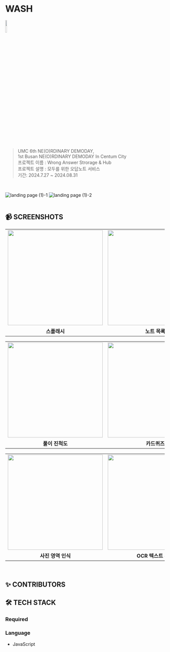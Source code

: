 # WASH

<img src="https://github.com/user-attachments/assets/76c4d114-b978-4f2a-9be0-700510db15e5" width =10% ><br>
> UMC 6th NE(O)RDINARY DEMODAY,
<br> 1st Busan NE(O)RDINARY DEMODAY In Centum City
<br> 프로젝트 이름 : Wrong Answer Strorage & Hub
<br> 프로젝트 설명 : 모두를 위한 오답노트 서비스
<br> 기간: 2024.7.27 ~ 2024.08.31
<br>

![landing page (1)-1](https://github.com/user-attachments/assets/a1d32edc-5652-4ab7-8579-f0d1b43f8a49)
![landing page (1)-2](https://github.com/user-attachments/assets/c394fe8f-10f2-49b9-a0ff-4f8b66949f31)
</br></br>

## 📹 SCREENSHOTS
<table>
  <tr>
    <td><img src="https://github.com/user-attachments/assets/19aa75bb-c408-4293-829b-8a1085c20261" width="300" /></td>
    <td><img src="https://github.com/user-attachments/assets/cefc7f4e-fc6c-4a97-af48-b3d80c7a30c3" width="300" /></td>
    <td><img src="https://github.com/user-attachments/assets/0d31cdf9-07e4-4140-bc44-82d8a4678682" width="300" /></td>
    <td><img src="https://github.com/user-attachments/assets/b27ae717-fc06-4ace-881f-f6c09458a9cb" width="300" /></td>
  </tr>
  <tr>
    <td align="center"><b>스플래시</b></td>
    <td align="center"><b>노트 목록</b></td>
    <td align="center"><b>마이 페이지</b></td>
    <td align="center"><b>구독</b></td>
  </tr>
</table>
<table>
  <tr>
    <td><img src="https://github.com/user-attachments/assets/2130bfc4-91ef-4c2a-9afa-8b49eb967d1e" width="300" /></td>
    <td><img src="https://github.com/user-attachments/assets/a9466cb4-3799-4833-b2d7-a27a933ca949" width="300" /></td>
    <td><img src="https://github.com/user-attachments/assets/bffe628f-2ece-4b06-a059-3da5b0bd1b3d" width="300" /></td>
    <td><img src="https://github.com/user-attachments/assets/5aa47d14-e1d8-4e07-9dcb-a0e2820ef401" width="300" /></td>
  </tr>
  <tr>
    <td align="center"><b>풀이 진척도</b></td>
    <td align="center"><b>카드퀴즈</b></td>
    <td align="center"><b>문제 통계</b></td>
    <td align="center"><b>문제 추가 옵션</b></td>
  </tr>
</table>
<table>
  <tr>
    <td><img src="https://github.com/user-attachments/assets/662cd5b7-ff8c-4651-9213-cd14f752c224" width="300" /></td>
    <td><img src="https://github.com/user-attachments/assets/2669d944-8c93-46e9-afd7-26d0c9dec152" width="300" /></td>
    <td><img src="https://github.com/user-attachments/assets/ced2e1ce-3320-4fec-a26b-75e50007a842" width="300" /></td>
    <td><img src="https://github.com/user-attachments/assets/f2a22e56-aca5-4f02-a47a-dd6e9f8f5500" width="300" /></td>
  </tr>
  <tr>
    <td align="center"><b>사진 영역 인식</b></td>
    <td align="center"><b>OCR 텍스트 추출</b></td>
    <td align="center"><b>유형 선택</b></td>
    <td align="center"><b>AI 채팅</b></td>
  </tr>
</table>
<br>

## ✨ CONTRIBUTORS

## 🛠 TECH STACK

### Required

### Language

- JavaScript
